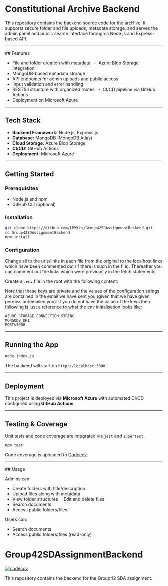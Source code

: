 # Constitutional Archive Backend

This repository contains the backend source code for the arcHive. It supports secure folder and file uploads, metadata storage, and serves the admin panel and public search interface through a Node.js and Express-based API.

---

## Features

- File and folder creation with metadata  
-  Azure Blob Storage integration  
- MongoDB-based metadata storage  
- API endpoints for admin uploads and public access  
- Input validation and error handling  
- RESTful structure with organized routes  
-  CI/CD pipeline via GitHub Actions  
- Deployment on Microsoft Azure  

---

## Tech Stack

- **Backend Framework:** Node.js, Express.js  
- **Database:** MongoDB (MongoDB Atlas)  
- **Cloud Storage:** Azure Blob Storage  
- **CI/CD:** GitHub Actions  
- **Deployment:** Microsoft Azure  

---

## Getting Started

### Prerequisites

- Node.js and npm  
- GitHub CLI (optional)  

### Installation

```bash
git clone https://github.com/LMWits/Group42SDAssignmentBackend.git
cd Group42SDAssignmentBackend
npm install
```

### Configuration

Change all to the urls/links in each file from the original to the localhost links which have been commented out (if there is such in the file). Thereafter you can comment out the links which were previously in the fetch statements. 

Create a `.env` file in the root with the following content:

Note that these keys are private and the values of the configuration strings are contained in the email we have sent you (given that we have given permission/emailed you). If you do not have the value of the keys then following is just a reference to what the env initialisation looks like: 

```env
AZURE_STORAGE_CONNECTION_STRING
MONGODB_URI
PORT=3000
```

---

## Running the App

```bash
node index.js
```

The backend will start on `http://localhost:3000`.

---

## Deployment

This project is deployed via **Microsoft Azure** with automated CI/CD configured using **GitHub Actions**.

---

## Testing & Coverage

Unit tests and code coverage are integrated via `jest` and `supertest`.

```bash
npm test
```

Code coverage is uploaded to [Codecov](https://about.codecov.io/).

---

## Usage

Admins can:

- Create folders with title/description  
- Upload files along with metadata
- View folder structures  
-Edit and delete files
- Search documents  
- Access public folders/files

Users can:

- Search documents  
- Access public folders/files (read-only)

  
# Group42SDAssignmentBackend

[![codecov](https://codecov.io/github/LMWits/Group42SDAssignmentBackend/branch/main/graph/badge.svg)](https://codecov.io/github/LMWits/Group42SDAssignmentBackend)

This repository contains the backend for the Group42 SDA assignment.
